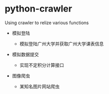 # python-crawler
Using crawler to relize various functions

* 模拟登陆
   * 模拟登陆广州大学并获取广州大学课表信息
 
 * 模拟数据提交
    * 实现不定积分计算接口
 
 * 图像爬虫
   * 某知名图片网站爬虫
